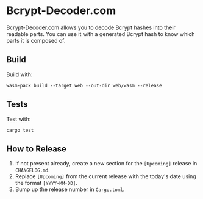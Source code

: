 # Bcrypt-Decoder.com
Bcrypt-Decoder.com allows you to decode Bcrypt hashes into their readable parts. You can use it with a generated Bcrypt hash to know which parts it is composed of.

## Build
Build with:
```
wasm-pack build --target web --out-dir web/wasm --release
```

## Tests
Test with:
```
cargo test
```

## How to Release
1. If not present already, create a new section for the `[Upcoming]` release in `CHANGELOG.md`.
1. Replace `[Upcoming]` from the current release with the today's date using the format `[YYYY-MM-DD]`.
1. Bump up the release number in `Cargo.toml`.
